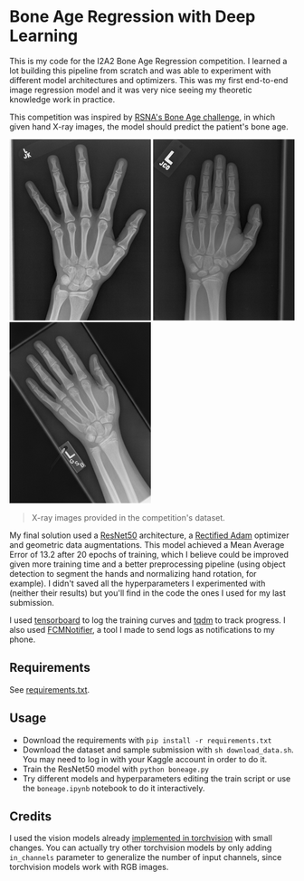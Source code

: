 # Bone Age Regression with Deep Learning

This is my code for the I2A2 Bone Age Regression competition. I learned a lot building this pipeline from scratch and was able to experiment with different model architectures and optimizers. This was my first end-to-end image regression model and it was very nice seeing my theoretic knowledge work in practice.

This competition was inspired by [RSNA's Bone Age challenge](https://www.kaggle.com/kmader/rsna-bone-age), in which given hand X-ray images, the model should predict the patient's bone age.

<img src="docs/ex1.png" width="250" height="320"> <img src="docs/ex2.png" width="250" height="320"> <img src="docs/ex3.png" width="250" height="320">
> X-ray images provided in the competition's dataset.

My final solution used a [ResNet50](https://arxiv.org/abs/1512.03385) architecture, a [Rectified Adam](https://arxiv.org/abs/1908.03265) optimizer and geometric data augmentations. This model achieved a Mean Average Error of 13.2 after 20 epochs of training, which I believe could be improved given more training time and a better preprocessing pipeline (using object detection to segment the hands and normalizing hand rotation, for example). I didn't saved all the hyperparameters I experimented with (neither their results) but you'll find in the code the ones I used for my last submission.

I used [tensorboard](https://www.tensorflow.org/tensorboard) to log the training curves and [tqdm](https://github.com/tqdm/tqdm) to track progress. I also used [FCMNotifier](https://github.com/bryanlincoln/fcm-notifier), a tool I made to send logs as notifications to my phone.

## Requirements

See [requirements.txt](https://github.com/bryanlincoln/bone-age-regression/blob/master/requirements.txt).

## Usage

-   Download the requirements with `pip install -r requirements.txt`
-   Download the dataset and sample submission with `sh download_data.sh`. You may need to log in with your Kaggle account in order to do it.
-   Train the ResNet50 model with `python boneage.py`
-   Try different models and hyperparameters editing the train script or use the `boneage.ipynb` notebook to do it interactively.

## Credits

I used the vision models already [implemented in torchvision](https://github.com/pytorch/vision/tree/master/torchvision/models) with small changes. You can actually try other torchvision models by only adding `in_channels` parameter to generalize the number of input channels, since torchvision models work with RGB images.
